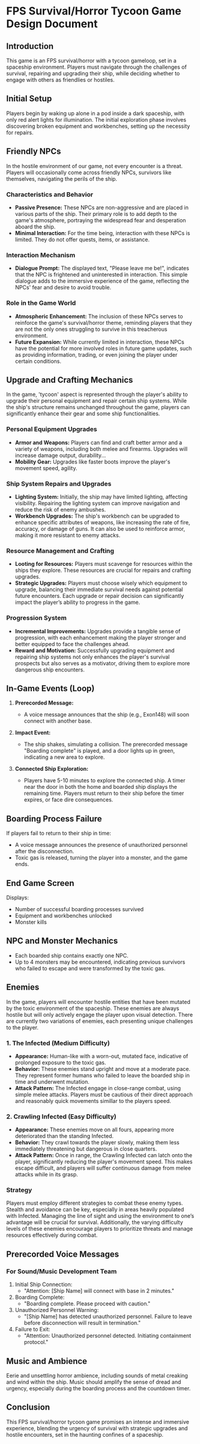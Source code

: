# FPS Survival/Horror Tycoon Game Design Document

## Introduction

This game is an FPS survival/horror with a tycoon gameloop, set in a spaceship environment. Players must navigate through the challenges of survival, repairing and upgrading their ship, while deciding whether to engage with others as friendlies or hostiles.

## Initial Setup

Players begin by waking up alone in a pod inside a dark spaceship, with only red alert lights for illumination. The initial exploration phase involves discovering broken equipment and workbenches, setting up the necessity for repairs.

## Friendly NPCs

In the hostile environment of our game, not every encounter is a threat. Players will occasionally come across friendly NPCs, survivors like themselves, navigating the perils of the ship.

### Characteristics and Behavior

- **Passive Presence:** These NPCs are non-aggressive and are placed in various parts of the ship. Their primary role is to add depth to the game's atmosphere, portraying the widespread fear and desperation aboard the ship.
- **Minimal Interaction:** For the time being, interaction with these NPCs is limited. They do not offer quests, items, or assistance.

### Interaction Mechanism

- **Dialogue Prompt:** The displayed text, "Please leave me be!", indicates that the NPC is frightened and uninterested in interaction. This simple dialogue adds to the immersive experience of the game, reflecting the NPCs' fear and desire to avoid trouble.

### Role in the Game World

- **Atmospheric Enhancement:** The inclusion of these NPCs serves to reinforce the game's survival/horror theme, reminding players that they are not the only ones struggling to survive in this treacherous environment.
- **Future Expansion:** While currently limited in interaction, these NPCs have the potential for more involved roles in future game updates, such as providing information, trading, or even joining the player under certain conditions.

## Upgrade and Crafting Mechanics

In the game, 'tycoon' aspect is represented through the player's ability to upgrade their personal equipment and repair certain ship systems. While the ship's structure remains unchanged throughout the game, players can significantly enhance their gear and some ship functionalities.

### Personal Equipment Upgrades

- **Armor and Weapons:** Players can find and craft better armor and a variety of weapons, including both melee and firearms. Upgrades will increase damage output, durability...
- **Mobility Gear:** Upgrades like faster boots improve the player's movement speed, agility.

### Ship System Repairs and Upgrades

- **Lighting System:** Initially, the ship may have limited lighting, affecting visibility. Repairing the lighting system can improve navigation and reduce the risk of enemy ambushes.
- **Workbench Upgrades:** The ship's workbench can be upgraded to enhance specific attributes of weapons, like increasing the rate of fire, accuracy, or damage of guns. It can also be used to reinforce armor, making it more resistant to enemy attacks.

### Resource Management and Crafting

- **Looting for Resources:** Players must scavenge for resources within the ships they explore. These resources are crucial for repairs and crafting upgrades.
- **Strategic Upgrades:** Players must choose wisely which equipment to upgrade, balancing their immediate survival needs against potential future encounters. Each upgrade or repair decision can significantly impact the player’s ability to progress in the game.

### Progression System

- **Incremental Improvements:** Upgrades provide a tangible sense of progression, with each enhancement making the player stronger and better equipped to face the challenges ahead.
- **Reward and Motivation:** Successfully upgrading equipment and repairing ship systems not only enhances the player's survival prospects but also serves as a motivator, driving them to explore more dangerous ship encounters.

## In-Game Events (Loop)

1. **Prerecorded Message:**

   - A voice message announces that the ship (e.g., Exon148) will soon connect with another base.

2. **Impact Event:**

   - The ship shakes, simulating a collision. The prerecorded message "Boarding complete" is played, and a door lights up in green, indicating a new area to explore.

3. **Connected Ship Exploration:**
   - Players have 5-10 minutes to explore the connected ship. A timer near the door in both the home and boarded ship displays the remaining time. Players must return to their ship before the timer expires, or face dire consequences.

## Boarding Process Failure

If players fail to return to their ship in time:

- A voice message announces the presence of unauthorized personnel after the disconnection.
- Toxic gas is released, turning the player into a monster, and the game ends.

## End Game Screen

Displays:

- Number of successful boarding processes survived
- Equipment and workbenches unlocked
- Monster kills

## NPC and Monster Mechanics

- Each boarded ship contains exactly one NPC.
- Up to 4 monsters may be encountered, indicating previous survivors who failed to escape and were transformed by the toxic gas.

## Enemies

In the game, players will encounter hostile entities that have been mutated by the toxic environment of the spaceship. These enemies are always hostile but will only actively engage the player upon visual detection. There are currently two variations of enemies, each presenting unique challenges to the player.

### 1. The Infected (Medium Difficulty)

- **Appearance:** Human-like with a worn-out, mutated face, indicative of prolonged exposure to the toxic gas.
- **Behavior:** These enemies stand upright and move at a moderate pace. They represent former humans who failed to leave the boarded ship in time and underwent mutation.
- **Attack Pattern:** The Infected engage in close-range combat, using simple melee attacks. Players must be cautious of their direct approach and reasonably quick movements simillar to the players speed.

### 2. Crawling Infected (Easy Difficulty)

- **Appearance:** These enemies move on all fours, appearing more deteriorated than the standing Infected.
- **Behavior:** They crawl towards the player slowly, making them less immediately threatening but dangerous in close quarters.
- **Attack Pattern:** Once in range, the Crawling Infected can latch onto the player, significantly reducing the player's movement speed. This makes escape difficult, and players will suffer continuous damage from melee attacks while in its grasp.

### Strategy

Players must employ different strategies to combat these enemy types. Stealth and avoidance can be key, especially in areas heavily populated with Infected. Managing the line of sight and using the environment to one’s advantage will be crucial for survival. Additionally, the varying difficulty levels of these enemies encourage players to prioritize threats and manage resources effectively during combat.

## Prerecorded Voice Messages

### For Sound/Music Development Team

1. Initial Ship Connection:
   - "Attention: [Ship Name] will connect with base in 2 minutes."
2. Boarding Complete:
   - "Boarding complete. Please proceed with caution."
3. Unauthorized Personnel Warning:
   - "[Ship Name] has detected unauthorized personnel. Failure to leave before disconnection will result in termination."
4. Failure to Exit:
   - "Attention: Unauthorized personnel detected. Initiating containment protocol."

## Music and Ambience

Eerie and unsettling horror ambience, including sounds of metal creaking and wind within the ship. Music should amplify the sense of dread and urgency, especially during the boarding process and the countdown timer.

## Conclusion

This FPS survival/horror tycoon game promises an intense and immersive experience, blending the urgency of survival with strategic upgrades and hostile encounters, set in the haunting confines of a spaceship.
